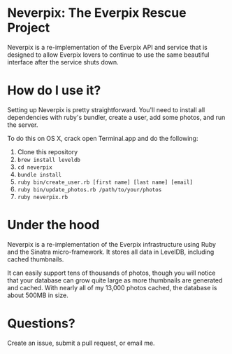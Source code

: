 Neverpix: The Everpix Rescue Project
====================================

Neverpix is a re-implementation of the Everpix API and service
that is designed to allow Everpix lovers to continue to use
the same beautiful interface after the service shuts down.

How do I use it?
================

Setting up Neverpix is pretty straightforward. You'll need to
install all dependencies with ruby's bundler, create a user,
add some photos, and run the server.

To do this on OS X, crack open Terminal.app and do the following:

1. Clone this repository
2. ```brew install leveldb```
3. ```cd neverpix```
4. ```bundle install```
5. ```ruby bin/create_user.rb [first name] [last name] [email]```
6. ```ruby bin/update_photos.rb /path/to/your/photos```
7. ```ruby neverpix.rb```

Under the hood
==============

Neverpix is a re-implementation of the Everpix infrastructure
using Ruby and the Sinatra micro-framework. It stores all data
in LevelDB, including cached thumbnails.

It can easily support tens of thousands of photos, though you
will notice that your database can grow quite large as more
thumbnails are generated and cached. With nearly all of my
13,000 photos cached, the database is about 500MB in size.

Questions?
==========

Create an issue, submit a pull request, or email me.
